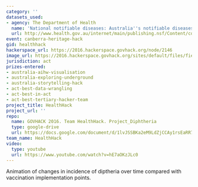 ```yaml
---
category: ''
datasets_used:
- agency: The Department of Health
  name: 'National notifiable diseases: Australia''s notifiable diseases status: Annual report of the National Notifiable Diseases Surveillance System. 1994 Australia''s notifiable diseases status PDF 662KB'
  url: http://www.health.gov.au/internet/main/publishing.nsf/Content/cda-pubs-annlrpt-nndssar.htm
event: canberra-heritage-hack
gid: healthhack
hackerspace_url: https://2016.hackerspace.govhack.org/node/2146
image_url: https://2016.hackerspace.govhack.org/sites/default/files/field/image/Diphtheria_vaccination_poster.jpg
jurisdiction: act
prizes-entered:
- australia-aihw-visualisation
- australia-exploring-underground
- australia-storytelling-hack
- act-best-data-wrangling
- act-best-in-act
- act-best-tertiary-hacker-team
project_title: HealthHack
project_url: ''
repo:
  name: GOVHACK 2016. Team HealthHack. Project_Diphtheria
  type: google-drive
  url: https://docs.google.com/document/d/1lvJSSBKa2eM9LdZjCCAy1rsEaRR7R8TuXTMrXwMWs_s/pub
team_name: HealthHack
video:
  type: youtube
  url: https://www.youtube.com/watch?v=hE7aOKzJLc0
---
```


Animation of changes in incidence of diptheria over time compared with vaccination implementation points.